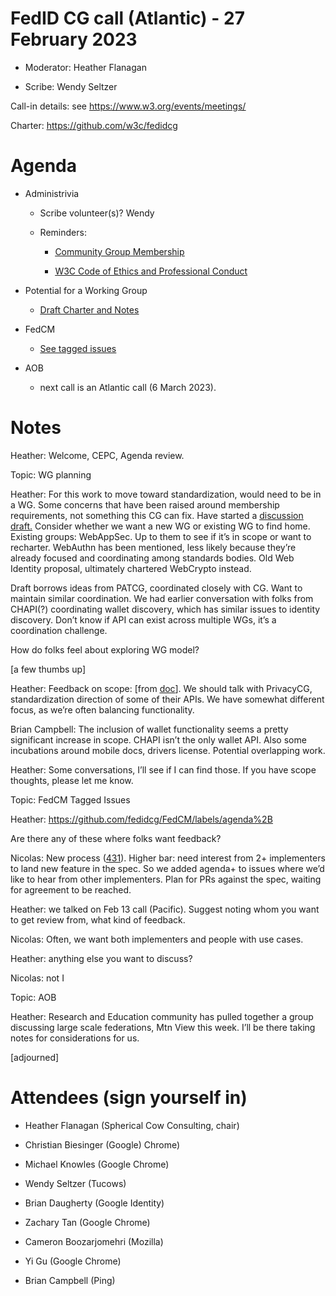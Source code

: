 # FedID CG call (Atlantic) - 27 February 2023

-   Moderator: Heather Flanagan

-   Scribe: Wendy Seltzer

Call-in details: see
[<u>https://www.w3.org/events/meetings/</u>](https://www.w3.org/events/meetings/)

Charter:
[<u>https://github.com/w3c/fedidcg</u>](https://github.com/w3c/fedidcg)

Agenda
======

-   Administrivia

    -   Scribe volunteer(s)? Wendy

    -   Reminders:

        -   [<u>Community Group Membership</u>](https://www.w3.org/community/fed-id/)

        -   [<u>W3C Code of Ethics and Professional Conduct</u>](https://www.w3.org/Consortium/cepc/)

-   Potential for a Working Group

    -   [<u>Draft Charter and Notes</u>](https://docs.google.com/document/d/1I-ZPbpOlXpU1fFcmu-loWd8_inX6wBG_toSNGswyZRI/edit#)

-   FedCM

    -   [<u>See tagged issues</u>](https://github.com/fedidcg/FedCM/labels/agenda%2B)

-   AOB

    -   next call is an Atlantic call (6 March 2023).

Notes
=====

Heather: Welcome, CEPC, Agenda review.

Topic: WG planning

Heather: For this work to move toward standardization, would need to be
in a WG. Some concerns that have been raised around membership
requirements, not something this CG can fix. Have started a
[<u>discussion
draft.</u>](https://docs.google.com/document/d/1I-ZPbpOlXpU1fFcmu-loWd8_inX6wBG_toSNGswyZRI/edit#)
Consider whether we want a new WG or existing WG to find home. Existing
groups: WebAppSec. Up to them to see if it’s in scope or want to
recharter. WebAuthn has been mentioned, less likely because they’re
already focused and coordinating among standards bodies. Old Web
Identity proposal, ultimately chartered WebCrypto instead.

Draft borrows ideas from PATCG, coordinated closely with CG. Want to
maintain similar coordination. We had earlier conversation with folks
from CHAPI(?) coordinating wallet discovery, which has similar issues to
identity discovery. Don’t know if API can exist across multiple WGs,
it’s a coordination challenge.

How do folks feel about exploring WG model?

\[a few thumbs up\]

Heather: Feedback on scope: \[from
[<u>doc</u>](https://docs.google.com/document/d/1I-ZPbpOlXpU1fFcmu-loWd8_inX6wBG_toSNGswyZRI/edit#)\].
We should talk with PrivacyCG, standardization direction of some of
their APIs. We have somewhat different focus, as we’re often balancing
functionality.

Brian Campbell: The inclusion of wallet functionality seems a pretty
significant increase in scope. CHAPI isn’t the only wallet API. Also
some incubations around mobile docs, drivers license. Potential
overlapping work.

Heather: Some conversations, I’ll see if I can find those. If you have
scope thoughts, please let me know.

Topic: FedCM Tagged Issues

Heather:
[<u>https://github.com/fedidcg/FedCM/labels/agenda%2B</u>](https://github.com/fedidcg/FedCM/labels/agenda%2B)

Are there any of these where folks want feedback?

Nicolas: New process
([<u>431</u>](https://github.com/fedidcg/FedCM/issues/431)). Higher bar:
need interest from 2+ implementers to land new feature in the spec. So
we added agenda+ to issues where we’d like to hear from other
implementers. Plan for PRs against the spec, waiting for agreement to be
reached.

Heather: we talked on Feb 13 call (Pacific). Suggest noting whom you
want to get review from, what kind of feedback.

Nicolas: Often, we want both implementers and people with use cases.

Heather: anything else you want to discuss?

Nicolas: not I

Topic: AOB

Heather: Research and Education community has pulled together a group
discussing large scale federations, Mtn View this week. I’ll be there
taking notes for considerations for us.

\[adjourned\]


Attendees (sign yourself in)
============================

-   Heather Flanagan (Spherical Cow Consulting, chair)

-   Christian Biesinger (Google) Chrome)

-   Michael Knowles (Google Chrome)

-   Wendy Seltzer (Tucows)

-   Brian Daugherty (Google Identity)

-   Zachary Tan (Google Chrome)

-   Cameron Boozarjomehri (Mozilla)

-   Yi Gu (Google Chrome)

-   Brian Campbell (Ping)
